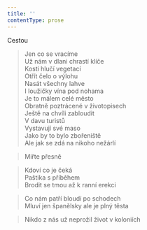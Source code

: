 ```yaml
---
title: ''
contentType: prose
---
```


Cestou

> Jen co se vracíme  
> Už nám v dlani chrastí klíče  
> Kosti hlučí vegetací  
> Otřít čelo o výlohu  
> Nasát všechny lahve  
> I loužičky vína pod nohama  
> Je to málem celé město  
> Obratně poztrácené v životopisech  
> Ještě na chvíli zabloudit  
> V davu turistů  
> Vystavují své maso  
> Jako by to bylo zbořeniště  
> Ale jak se zdá na nikoho nežárlí

> Miřte přesně

> Kdoví co je čeká  
> Paštika s příběhem  
> Brodit se tmou až k ranní erekci

> Co nám patří bloudí po schodech  
> Mluví jen španělsky ale je plný těsta

> Nikdo z nás už neprožil život v koloniích
